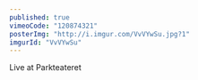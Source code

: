 ```yaml
---
published: true
vimeoCode: "120874321"
posterImg: "http://i.imgur.com/VvVYwSu.jpg?1"
imgurId: "VvVYwSu"
---
```


 Live at Parkteateret